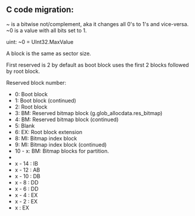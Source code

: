 ﻿## C code migration:

~ is a bitwise not/complement, aka it changes all 0's to 1's and vice-versa. ~0 is a value with all bits set to 1.

uint: ~0 = UInt32.MaxValue 

A block is the same as sector size.

First reserved is 2 by default as boot block uses the first 2 blocks followed by root block.

Reserved block number:
- 0: Boot block
- 1: Boot block (continued)
- 2: Root block
- 3: BM: Reserved bitmap block (g.glob_allocdata.res_bitmap)
- 4: BM: Reserved bitmap block (continued)
- 5: Blank
- 6: EX: Root block extension
- 8: MI: Bitmap index block
- 9: MI: Bitmap index block (continued)
- 10 - x: BM: Bitmap blocks for partition.
- 
- x - 14 : IB
- x - 12 : AB
- x - 10 : DB
- x - 8 : DD
- x - 6 : DD
- x - 4 : EX
- x - 2 : EX 
- x : EX